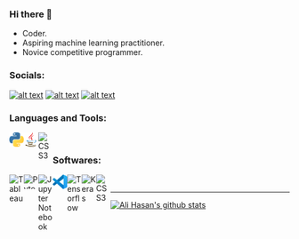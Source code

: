### Hi there 👋

- Coder.
- Aspiring machine learning practitioner.
- Novice competitive programmer.

### Socials:


[![alt text][1.1]][1]
[![alt text][2.1]][2]
[![alt text][3.1]][3]


[1.1]: https://github.com/dmhendricks/signature-social-icons/blob/master/icons/round-flat-filled/35px/linkedin.png?raw=true
[2.1]: https://github.com/dmhendricks/signature-social-icons/blob/master/icons/round-flat-filled/35px/twitter.png?raw=true
[3.1]: https://github.com/dmhendricks/signature-social-icons/blob/master/icons/round-flat-filled/35px/instagram.png?raw=true


[1]: http://www.linkedin.com/in/ali-hasan-khan-56808b123/
[2]: http://www.twitter.com/rockingAli5
[3]: http://www.instagram.com/rocking_ali


### Languages and Tools:


<img align="left" alt="Python" width="26px" src="https://github.com/Aakarsh-B/trying-repos/blob/master/python-5.svg?raw=true"/>
<img align="left" alt="Java" width="26px" src="https://raw.githubusercontent.com/viruzvz/logos-svg/602b4ad99cb0ce876b9b2a6aaca3547011dfc3e4/java.svg"/>
<img align="left" alt="CSS3" width="26px" src="https://upload.wikimedia.org/wikipedia/commons/thumb/1/18/ISO_C%2B%2B_Logo.svg/459px-ISO_C%2B%2B_Logo.svg.png?20170928190710" />

<br/>


### Softwares:


<img align="left" alt="Tableau" width="26px" src="https://cdn.worldvectorlogo.com/logos/tableau-software.svg" />
<img align="left" alt="Pytorch" src="https://www.vectorlogo.zone/logos/pytorch/pytorch-icon.svg" height="26px" width="26px">
<img align="left" alt="Jupyter Notebook" width="26px" src="https://upload.wikimedia.org/wikipedia/commons/thumb/3/38/Jupyter_logo.svg/1200px-Jupyter_logo.svg.png" />
<img align="left" alt="Visual Studio Code" width="26px" src="https://raw.githubusercontent.com/github/explore/80688e429a7d4ef2fca1e82350fe8e3517d3494d/topics/visual-studio-code/visual-studio-code.png" />
<img align="left" alt="Tensorflow" width="26px" src="https://raw.githubusercontent.com/valohai/ml-logos/d8dfb916e50a93a41f3b1ed2ca7bd3dbc77030a2/tensorflow-tf.svg" />
<img align="left" alt="Keras" width="26px" src="https://raw.githubusercontent.com/valohai/ml-logos/d8dfb916e50a93a41f3b1ed2ca7bd3dbc77030a2/keras.svg" />
<img align="left" alt="CSS3" width="26px" src="https://cdn.iconscout.com/icon/free/png-512/free-eclipse-14-282371.png?f=avif&w=256" />



<br/>

---


<!-- [![Ali Hasan's github stats](https://github-readme-stats.vercel.app/api?username=Ali-Hasan-Khan&show_icons=true&theme=radical)](https://github.com/Ali-Hasan-Khan/github-readme-stats)
-->

[![Ali Hasan's github stats](https://readmestats.999857.xyz/api?username=Ali-Hasan-Khan&show_icons=true&theme=radical)](https://github.com/Ali-Hasan-Khan/github-readme-stats)



<!--
**Ali-Hasan-Khan/Ali-Hasan-Khan** is a ✨ _special_ ✨ repository because its `README.md` (this file) appears on your GitHub profile.

Here are some ideas to get you started:

- 🔭 I’m currently working on creating a package for scraping whoscored
- 🌱 I’m currently learning CNN
- 👯 I’m looking to collaborate on ...
- 🤔 I’m looking for help with ...
- 💬 Ask me about ...
- 📫 How to reach me: ...
- 😄 Pronouns: ...
- ⚡ Fun fact: ...
-->
